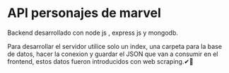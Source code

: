 # API personajes de marvel 

Backend desarrollado con node js , express js y mongodb.

Para desarrollar el servidor utilice solo un index, una carpeta para la base de datos, 
hacer la conexion y guardar el JSON que van a consumir en el frontend, estos datos fueron introducidos con web scraping.✔🚀

